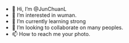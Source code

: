- 👋 Hi, I’m @JunChuanL
- 👀 I’m interested in wuman.
- 🌱 I’m currently learning strong
- 💞️ I’m looking to collaborate on many peoples.
-  📫 How to reach me your photo.

<!---
JunChuanL/JunChuanL is a ✨ special ✨ repository because its `README.md` (this file) appears on your GitHub profile.
You can click the Preview link to take a look at your changes.
--->
